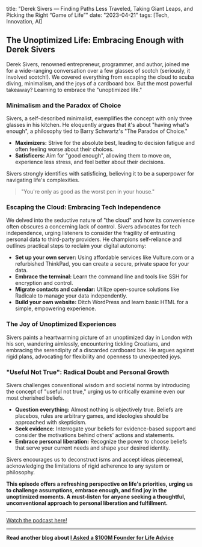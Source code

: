

title: "Derek Sivers — Finding Paths Less Traveled, Taking Giant Leaps, and Picking the Right “Game of Life”"
date: "2023-04-21"
tags: [Tech, Innovation, AI]


## The Unoptimized Life: Embracing Enough with Derek Sivers

Derek Sivers, renowned entrepreneur, programmer, and author, joined me for a wide-ranging conversation over a few glasses of scotch (seriously, it involved scotch!). We covered everything from escaping the cloud to scuba diving, minimalism, and the joys of a cardboard box. But the most powerful takeaway? Learning to embrace the "unoptimized life." 

### Minimalism and the Paradox of Choice

Sivers, a self-described minimalist, exemplifies the concept with only three glasses in his kitchen. He eloquently argues that it's about "having what's enough", a philosophy tied to Barry Schwartz's "The Paradox of Choice." 

* **Maximizers:** Strive for the absolute best, leading to decision fatigue and often feeling worse about their choices.
* **Satisficers:** Aim for "good enough", allowing them to move on, experience less stress, and feel better about their decisions.

Sivers strongly identifies with satisficing, believing it to be a superpower for navigating life's complexities.

> "You're only as good as the worst pen in your house."

### Escaping the Cloud: Embracing Tech Independence

We delved into the seductive nature of "the cloud" and how its convenience often obscures a concerning lack of control. Sivers advocates for tech independence, urging listeners to consider the fragility of entrusting personal data to third-party providers. He champions self-reliance and outlines practical steps to reclaim your digital autonomy:

* **Set up your own server:** Using affordable services like Vulture.com or a refurbished ThinkPad, you can create a secure, private space for your data. 
* **Embrace the terminal:** Learn the command line and tools like SSH for encryption and control.
* **Migrate contacts and calendar:** Utilize open-source solutions like Radicale to manage your data independently.
* **Build your own website:** Ditch WordPress and learn basic HTML for a simple, empowering experience.

### The Joy of Unoptimized Experiences

Sivers paints a heartwarming picture of an unoptimized day in London with his son, wandering aimlessly, encountering tickling Croatians, and embracing the serendipity of a discarded cardboard box.  He argues against rigid plans, advocating for flexibility and openness to unexpected joys. 

###  "Useful Not True": Radical Doubt and Personal Growth

Sivers challenges conventional wisdom and societal norms by introducing the concept of "useful not true," urging us to critically examine even our most cherished beliefs. 

* **Question everything:**  Almost nothing is objectively true. Beliefs are placebos, rules are arbitrary games, and ideologies should be approached with skepticism.
* **Seek evidence:** Interrogate your beliefs for evidence-based support and consider the motivations behind others' actions and statements.
* **Embrace personal liberation:** Recognize the power to choose beliefs that serve your current needs and shape your desired identity.

Sivers encourages us to deconstruct isms and accept ideas piecemeal, acknowledging the limitations of rigid adherence to any system or philosophy. 

**This episode offers a refreshing perspective on life's priorities, urging us to challenge assumptions, embrace enough, and find joy in the unoptimized moments.  A must-listen for anyone seeking a thoughtful, unconventional approach to personal liberation and fulfillment.**

---

<a href="https://youtube.com/watch?v=0BaDQCjqUHU" target="_blank">Watch the podcast here!</a>


---

**Read another blog about [I Asked a $100M Founder for Life Advice](./20231116-ericwei-jayhoovy)**
